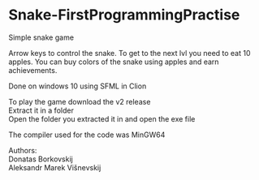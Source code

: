 # Snake-FirstProgrammingPractise

Simple snake game

Arrow keys to control the snake. To get to the next lvl you need to eat 10 apples. You can buy colors of the snake using apples and earn achievements.

Done on windows 10 using SFML in Clion

To play the game download the v2 release  
Extract it in a folder  
Open the folder you extracted it in and open the exe file 

The compiler used for the code was MinGW64


Authors:  
Donatas Borkovskij  
Aleksandr Marek Višnevskij 
